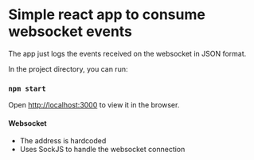 # Simple react app to consume websocket events

The app just logs the events received on the websocket in JSON format.

In the project directory, you can run:

### `npm start`

Open [http://localhost:3000](http://localhost:3000) to view it in the browser.

#### Websocket 
* The address is hardcoded
* Uses SockJS to handle the websocket connection